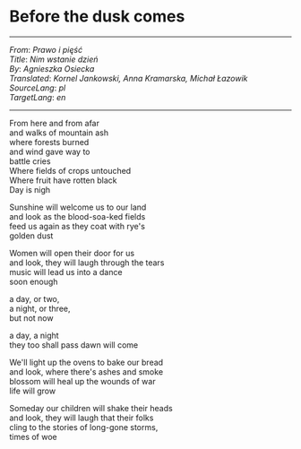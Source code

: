 # Before the dusk comes

---
_From_: _Prawo i pięść_  
_Title_: _Nim wstanie dzień_  
_By_: _Agnieszka Osiecka_  
_Translated_: _Kornel Jankowski, Anna Kramarska, Michał Łazowik_  
_SourceLang_: _pl_  
_TargetLang_: _en_

---

From here and from afar  
and walks of mountain ash  
where forests burned  
and wind gave way to  
battle cries  
Where fields of crops untouched  
Where fruit have rotten black  
Day is nigh  

Sunshine will welcome us to our land  
and look as the blood-soa-ked fields  
feed us again as they coat with rye's  
golden dust  

Women will open their door for us  
and look, they will laugh through the tears  
music will lead us into a dance  
soon enough  

a day, or two,   
a night, or three,  
but not now

a day, a night  
they too shall pass 
dawn will come 

We'll light up the ovens to bake our bread  
and look, where there's ashes and smoke  
blossom will heal up the wounds of war   
life will grow   

Someday our children will shake their heads  
and look, they will laugh that their folks  
cling to the stories of long-gone storms,  
times of woe
